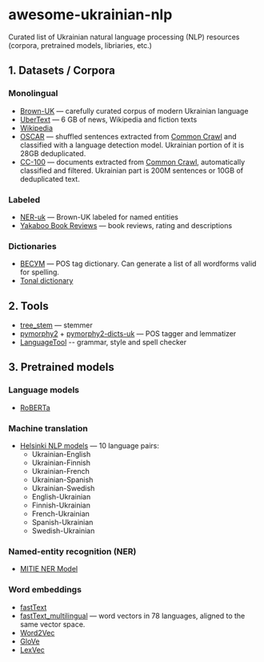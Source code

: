 # awesome-ukrainian-nlp
Curated list of Ukrainian natural language processing (NLP) resources (corpora, pretrained models, libriaries, etc.)


## 1. Datasets / Corpora

### Monolingual

* [Brown-UK](https://github.com/brown-uk/corpus) — carefully curated corpus of modern Ukrainian language
* [UberText](https://lang.org.ua/uk/corpora/#anchor4) — 6 GB of news, Wikipedia and fiction texts
* [Wikipedia](https://dumps.wikimedia.org/ukwiki/latest/)
* [OSCAR](https://oscar-corpus.com/) — shuffled sentences extracted from [Common Crawl](https://commoncrawl.org/) and classified with a language detection model. Ukrainian portion of it is 28GB deduplicated.
* [CC-100](http://data.statmt.org/cc-100/)  — documents extracted from [Common Crawl](https://commoncrawl.org/), automatically classified and filtered. Ukrainian part is 200M sentences or 10GB of deduplicated text.

### Labeled

* [NER-uk](https://github.com/lang-uk/ner-uk) — Brown-UK labeled for named entities
* [Yakaboo Book Reviews](https://yakaboo-book-reviews-dataset.imfast.io/) — book reviews, rating and descriptions


### Dictionaries

* [ВЕСУМ](https://github.com/brown-uk/dict_uk) — POS tag dictionary. Can generate a list of all wordforms valid for spelling.
* [Tonal dictionary](https://github.com/lang-uk/tone-dict-uk)




## 2. Tools

* [tree_stem](https://github.com/amakukha/stemmers_ukrainian) — stemmer
* [pymorphy2](https://github.com/kmike/pymorphy2) + [pymorphy2-dicts-uk](https://pypi.org/project/pymorphy2-dicts-uk/) — POS tagger and lemmatizer
* [LanguageTool](https://languagetool.org/uk/) -- grammar, style and spell checker

 

## 3. Pretrained models

### Language models

* [RoBERTa](https://huggingface.co/youscan/ukr-roberta-base)

### Machine translation

* [Helsinki NLP models](https://huggingface.co/Helsinki-NLP) — 10 language pairs:
  - Ukrainian-English
  - Ukrainian-Finnish
  - Ukrainian-French
  - Ukrainian-Spanish
  - Ukrainian-Swedish
  - English-Ukrainian
  - Finnish-Ukrainian
  - French-Ukrainian
  - Spanish-Ukrainian
  - Swedish-Ukrainian
    
### Named-entity recognition (NER)

* [MITIE NER Model](https://lang.org.ua/en/models/#anchor1)

### Word embeddings

* [fastText](https://fasttext.cc/docs/en/crawl-vectors.html)
* [fastText_multilingual](https://github.com/babylonhealth/fastText_multilingual) — word vectors in 78 languages, aligned to the same vector space.
* [Word2Vec](https://lang.org.ua/en/models/#anchor4)
* [GloVe](https://lang.org.ua/en/models/#anchor4)
* [LexVec](https://lang.org.ua/en/models/#anchor4)
